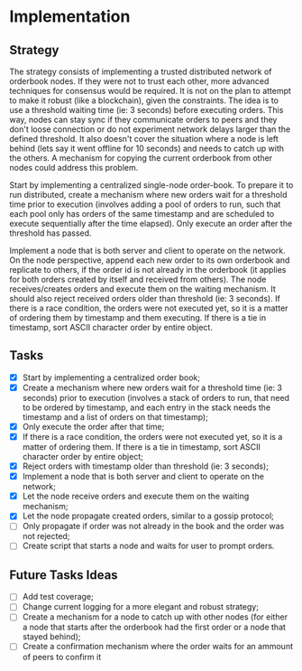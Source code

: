 # Implementation

## Strategy

The strategy consists of implementing a trusted distributed network of orderbook nodes. If they were not to trust each other, more advanced techniques for consensus would be required.
It is not on the plan to attempt to make it robust (like a blockchain), given the constraints. The idea is to use a threshold waiting time (ie: 3 seconds) before executing orders. This way, nodes can stay sync if they communicate orders to peers and they don't loose connection or do not experiment network delays larger than the defined threshold.
It also doesn't cover the situation where a node is left behind (lets say it went offline for 10 seconds) and needs to catch up with the others. A mechanism for copying the current orderbook from other nodes could address this problem.

Start by implementing a centralized single-node order-book. To prepare it to run distributed, create a mechanism where new orders wait for a threshold time prior to execution (involves adding a pool of orders to run, such that each pool only has orders of the same timestamp and are scheduled to execute sequentially after the time elapsed). Only execute an order after the threshold has passed.

Implement a node that is both server and client to operate on the network. On the node perspective, append each new order to its own orderbook and replicate to others, if the order id is not already in the orderbook (it applies for both orders created by itself and received from others). The node receives/creates orders and execute them on the waiting mechanism. It should also reject received orders older than threshold (ie: 3 seconds).
If there is a race condition, the orders were not executed yet, so it is a matter of ordering them by timestamp and them executing. If there is a tie in timestamp, sort ASCII character order by entire object.

## Tasks

- [x] Start by implementing a centralized order book;
- [x] Create a mechanism where new orders wait for a threshold time (ie: 3 seconds) prior to execution (involves a stack of orders to run, that need to be ordered by timestamp, and each entry in the stack needs the timestamp and a list of orders on that timestamp);
- [x] Only execute the order after that time;
- [x] If there is a race condition, the orders were not executed yet, so it is a matter of ordering them. If there is a tie in timestamp, sort ASCII character order by entire object;
- [x] Reject orders with timestamp older than threshold (ie: 3 seconds);
- [x] Implement a node that is both server and client to operate on the network;
- [x] Let the node receive orders and execute them on the waiting mechanism;
- [x] Let the node propagate created orders, similar to a gossip protocol;
- [ ] Only propagate if order was not already in the book and the order was not rejected;
- [ ] Create script that starts a node and waits for user to prompt orders.

## Future Tasks Ideas

- [ ] Add test coverage;
- [ ] Change current logging for a more elegant and robust strategy;
- [ ] Create a mechanism for a node to catch up with other nodes (for either a node that starts after the orderbook had the first order or a node that stayed behind);
- [ ] Create a confirmation mechanism where the order waits for an ammount of peers to confirm it